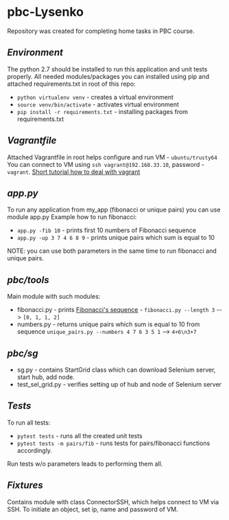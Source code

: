 # pbc-Lysenko
Repository was created for completing home tasks in PBC course.

## *Environment*

The python 2.7 should be installed to run this application and unit tests properly.
All needed modules/packages you can installed using pip and attached requirements.txt in root of this repo:
* `python virtualenv venv` - creates a virtual environment
* `source venv/bin/activate` - activates virtual environment
* `pip install -r requirements.txt` - installing packages from requirements.txt


## *Vagrantfile*
Attached Vagrantfile in root helps configure and run VM - `ubuntu/trusty64`
You can connect to VM using `ssh vagrant@192.168.33.10`, password - `vagrant`. 
[Short tutorial how to deal with vagrant](https://www.sitepoint.com/getting-started-vagrant-windows/)


## *app.py*
To run any application from my_app (fibonacci or unique pairs) you can use module app.py
Example how to run fibonacci:
* `app.py -fib 10` - prints first 10 numbers of Fibonacci sequence
* `app.py -up 3 7 4 6 8 9` - prints unique pairs which sum is equal to 10  

NOTE: you can use both parameters in the same time to run fibonacci and unique pairs. 


## *pbc/tools*
Main module with such modules:
* fibonacci.py - prints [Fibonacci's sequence](https://en.wikipedia.org/wiki/Fibonacci_number) - `fibonacci.py --length 3` --> `[0, 1, 1, 2]`
* numbers.py - returns unique pairs which sum is equal to 10 from sequence `unique_pairs.py --numbers 4 7 6 3 5 1` --> `4+6\n3+7`


## *pbc/sg*
* sg.py - contains StartGrid class which can download Selenium server, start hub, add node.
* test_sel_grid.py - verifies setting up of hub and node of Selenium server


## *Tests*

To run all tests:
* `pytest tests` - runs all the created unit tests
* `pytest tests -m pairs/fib` - runs tests for pairs/fibonacci functions accordingly.

Run tests w/o parameters leads to performing them all.


## *Fixtures*

Contains module with class ConnectorSSH, which helps connect to VM via SSH.
To initiate an object, set ip, name and password of VM.
